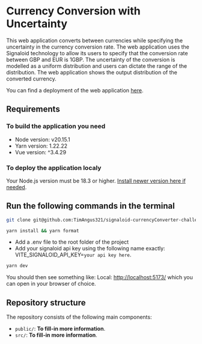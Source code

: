# Currency Conversion with Uncertainty

This web application converts between currencies while specifying the uncertainty in the currency conversion rate. 
The web application uses the Signaloid technology to allow its users to specify that the conversion rate between GBP and EUR is 1GBP.
The uncertainty of the conversion is modelled as a uniform distribution and users can dictate the range of the distribution.
The web application shows the output distribution of the converted currency.

You can find a deployment of the web application [here](https://candidate-project-timothy-angus.vercel.app/).

## Requirements

### To build the application you need

- Node version: v20.15.1
- Yarn version: 1.22.22
- Vue version: ^3.4.29

### To deploy the application localy

Your Node.js version must be 18.3 or higher. [Install newer version here if needed](https://nodejs.org/en/download/package-manager).

## Run the following commands in the terminal

```sh
git clone git@github.com:TimAngus321/signaloid-currencyConverter-challenge.git
```

```sh
yarn install && yarn format
```

- Add a .env file to the root folder of the project
- Add your signaloid api key using the following name exactly: VITE_SIGNALOID_API_KEY=`your api key here`.

```sh
yarn dev
```

You should then see something like: Local: <http://localhost:5173/> which you can open in your browser of choice.

## Repository structure

The repository consists of the following main components:

- `public/`: **To fill-in more information**.
- `src/`: **To fill-in more information**.
